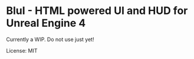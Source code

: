 # BluI - HTML powered UI and HUD for Unreal Engine 4

Currently a WIP. Do not use just yet!

License: MIT